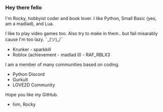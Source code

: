 ### Hey there fello

I'm Rocky, hobbyist coder and book lover.
I like Python, Small Basic (yes, am a madlad), and Lua.

I like to play video games too. Also try to make in them.. but fail misarably cause I'm too lazy. ¯\_(ツ)_/¯
- Krunker - sparkkill
- Roblox (achievement - madlad II) - RAF_RBLX3



I am a member of many communities based on coding.
- Python Discord
- Gurkult
- LOVE2D Community

Hope you like my GitHub.

- him, Rocky
